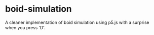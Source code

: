 # boid-simulation

A cleaner implementation of boid simulation using p5.js with a surprise when you press 'D'.
